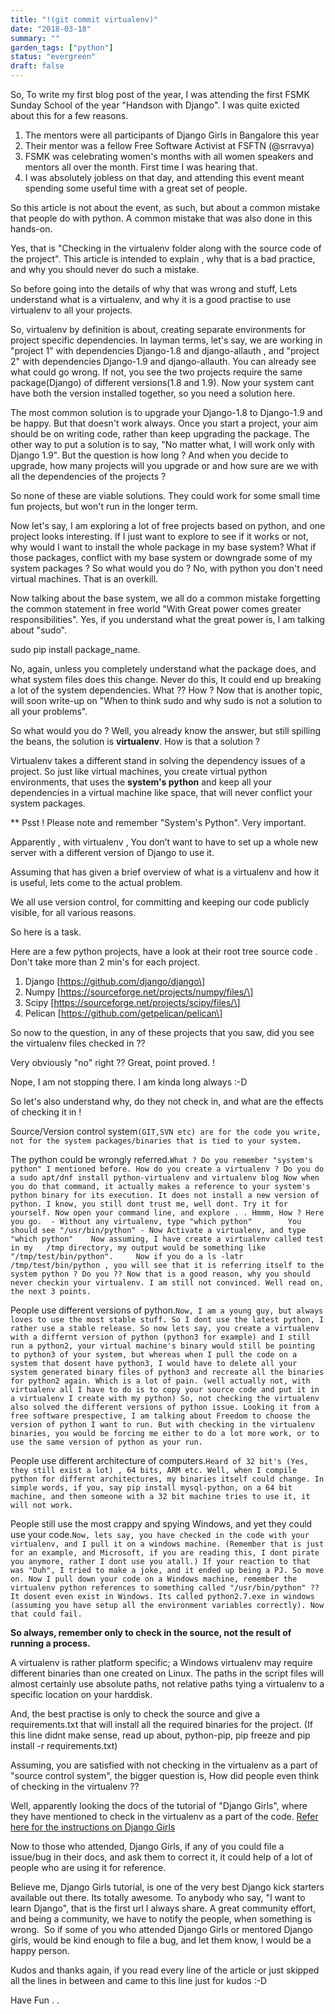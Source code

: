 ```yaml
---
title: "!(git commit virtualenv)"
date: "2018-03-18"
summary: ""
garden_tags: ["python"]
status: "evergreen"
draft: false
---
```


So, To write my first blog post of the year, I was attending the first FSMK Sunday School of the year "Handson with Django". I was quite exicted about this for a few reasons.

1.  The mentors were all participants of Django Girls in Bangalore this year
2.  Their mentor was a fellow Free Software Activist at FSFTN (@srravya)
3.  FSMK was celebrating women's months with all women speakers and mentors all over the month. First time I was hearing that.
4.  I was absolutely jobless on that day, and attending this event meant spending some useful time with a great set of people.

So this article is not about the event, as such, but about a common mistake that people do with python. A common mistake that was also done in this hands-on.

Yes, that is "Checking in the virtualenv folder along with the source code of the project". This article is intended to explain , why that is a bad practice, and why you should never do such a mistake.

So before going into the details of why that was wrong and stuff, Lets understand what is a virtualenv, and why it is a good practise to use virtualenv to all your projects.

So, virtualenv by definition is about, creating separate environments for project specific dependencies. In layman terms, let's say, we are working in "project 1" with dependencies Django-1.8 and django-allauth , and "project 2" with dependencies Django-1.9 and django-allauth. You can already see what could go wrong. If not, you see the two projects require the same package(Django) of different versions(1.8 and 1.9). Now your system cant have both the version installed together, so you need a solution here.

The most common solution is to upgrade your Django-1.8 to Django-1.9 and be happy. But that doesn't work always. Once you start a project, your aim should be on writing code, rather than keep upgrading the package. The other way to put a solution is to say, "No matter what, I will work only with Django 1.9". But the question is how long ? And when you decide to upgrade, how many projects will you upgrade or and how sure are we with all the dependencies of the projects ?

So none of these are viable solutions. They could work for some small time fun projects, but won't run in the longer term.

Now let's say, I am exploring a lot of free projects based on python, and one project looks interesting. If I just want to explore to see if it works or not, why would I want to install the whole package in my base system? What if those packages, conflict with my base system or downgrade some of my system packages ? So what would you do ? No, with python you don't need virtual machines. That is an overkill.

Now talking about the base system, we all do a common mistake forgetting the common statement in free world "With Great power comes greater responsibilities". Yes, if you understand what the great power is, I am talking about "sudo".

sudo pip install package\_name.

No, again, unless you completely understand what the package does, and what system files does this change. Never do this, It could end up breaking a lot of the system dependencies. What ?? How ? Now that is another topic, will soon write-up on "When to think sudo and why sudo is not a solution to all your problems".

So what would you do ? Well, you already know the answer, but still spilling the beans, the solution is **virtualenv**. How is that a solution ?

Virtualenv takes a different stand in solving the dependency issues of a project. So just like virtual machines, you create virtual python environments, that uses the **system's python** and keep all your dependencies in a virtual machine like space, that will never conflict your system packages.

\*\* Psst ! Please note and remember "System's Python". Very important.

Apparently , with virtualenv , You don’t want to have to set up a whole new server with a different version of Django to use it.

Assuming that has given a brief overview of what is a virtualenv and how it is useful, lets come to the actual problem.

We all use version control, for committing and keeping our code publicly visible, for all various reasons.

So here is a task.

Here are a few python projects, have a look at their root tree source code . Don't take more than 2 min's for each project.

1.  Django \[https://github.com/django/django\]
2.  Numpy \[https://sourceforge.net/projects/numpy/files/\]
3.  Scipy \[https://sourceforge.net/projects/scipy/files/\]
4.  Pelican \[https://github.com/getpelican/pelican\]

So now to the question, in any of these projects that you saw, did you see the virtualenv files checked in ??

Very obviously "no" right ?? Great, point proved. !

Nope, I am not stopping there. I am kinda long always :-D

So let's also understand why, do they not check in, and what are the effects of checking it in !

Source/Version control system`(GIT,SVN etc) are for the code you write, not for the system packages/binaries that is tied to your system.`

The python could be wrongly referred.`What ? Do you remember "system's python" I mentioned before. How do you create a virtualenv ? Do you do a sudo apt/dnf install python-virtualenv and virtualenv blog Now when you do that command, it actually makes a reference to your system's python binary for its execution. It does not install a new version of python. I know, you still dont trust me, well dont. Try it for yourself. Now open your command line, and explore . . Hmmm, How ? Here you go.  - Without any virtualenv, type "which python"        You should see "/usr/bin/python" - Now Activate a virtualenv, and type "which python"    Now assuming, I have create a virtualenv called test in my   /tmp directory, my output would be something like "/tmp/test/bin/python".     Now if you do a ls -latr /tmp/test/bin/python , you will see that it is referring itself to the system python ? Do you ?? Now that is a good reason, why you should never checkin your virtualenv. I am still not convinced. Well read on, the next 3 points.`

People use different versions of python.`Now, I am a young guy, but always loves to use the most stable stuff. So I dont use the latest python, I rather use a stable release. So now lets say, you create a virtualenv with a differnt version of python (python3 for example) and I still run a python2, your virtual machine's binary would still be pointing to python3 of your system, but whereas when I pull the code on a system that dosent have python3, I would have to delete all your system generated binary files of python3 and recreate all the binaries for python2 again. Which is a lot of pain. (well actually not, with virtualenv all I have to do is to copy your source code and put it in a virtualenv I create with my python) So, not checking the virtualenv also solved the different versions of python issue. Looking it from a free software prespective, I am talking about Freedom to choose the version of python I want to run. But with checking in the virtualenv binaries, you would be forcing me either to do a lot more work, or to use the same version of python as your run.`

People use different architecture of computers.`Heard of 32 bit's (Yes, they still exist a lot) , 64 bits, ARM etc. Well, when I compile python for differnt architectures, my binaries itself could change. In simple words, if you, say pip install mysql-python, on a 64 bit machine, and then someone with a 32 bit machine tries to use it, it will not work.`

People still use the most crappy and spying Windows, and yet they could use your code.`Now, lets say, you have checked in the code with your virtualenv, and I pull it on a windows machine. (Remember that is just for an example, and Microsoft, if you are reading this, I dont pirate you anymore, rather I dont use you atall.) If your reaction to that was "Duh", I tried to make a joke, and it ended up being a PJ. So move on. Now I pull down your code on a Windows machine, remember the virtualenv python references to something called "/usr/bin/python" ?? It dosent even exist in Windows. Its called python2.7.exe in windows (assuming you have setup all the environment variables correctly). Now that could fail.`

**So always, remember only to check in the source, not the result of running a process.**

A virtualenv is rather platform specific; a Windows virtualenv may require different binaries than one created on Linux. The paths in the script files will almost certainly use absolute paths, not relative paths tying a virtualenv to a specific location on your harddisk.

And, the best practise is only to check the source and give a requirements.txt that will install all the required binaries for the project. (If this line didnt make sense, read up about, python-pip, pip freeze and pip install -r requirements.txt)

Assuming, you are satisfied with not checking in the virtualenv as a part of "source control system", the bigger question is, How did people even think of checking in the virtualenv ??

Well, apparently looking the docs of the tutorial of "Django Girls", where they have mentioned to check in the virtualenv as a part of the code. [Refer here for the instructions on Django Girls](https://web.archive.org/web/20230610105315/http://tutorial.djangogirls.org/en/deploy/index.html?ref=voidspacexyzs-blog#starting-our-git-repository)

Now to those who attended, Django Girls, if any of you could file a issue/bug in their docs, and ask them to correct it, it could help of a lot of people who are using it for reference.

Believe me, Django Girls tutorial, is one of the very best Django kick starters available out there. Its totally awesome. To anybody who say, "I want to learn Django", that is the first url I always share. A great community effort, and being a community, we have to notify the people, when something is wrong.  So if some of you who attended Django Girls or mentored Django girls, would be kind enough to file a bug, and let them know, I would be a happy person.

Kudos and thanks again, if you read every line of the article or just skipped all the lines in between and came to this line just for kudos :-D

Have Fun . .
